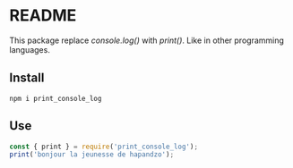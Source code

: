 # README

This package replace *console.log()* with *print()*. Like in other programming languages.

## Install

```
npm i print_console_log
```

## Use

```javascript
const { print } = require('print_console_log');
print('bonjour la jeunesse de hapandzo');
```


